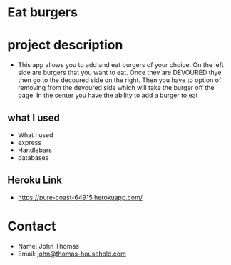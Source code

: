 # Eat burgers

# project description
* This app allows you to add and eat burgers of your choice. On the left side are burgers that you want to eat. Once they are DEVOURED thye then go to the decoured side on the right. Then you have to option of removing from the devoured side which will take the burger off the page. In the center you have the ability to add a burger to eat
## what I used
* What I used
* express
* Handlebars
* databases 


## Heroku Link
* https://pure-coast-64915.herokuapp.com/


# Contact
* Name: John Thomas
* Email: john@thomas-household.com
